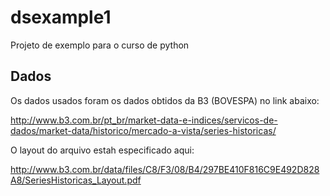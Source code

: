 # dsexample1

Projeto de exemplo para o curso de python


## Dados

Os dados usados foram os dados obtidos da B3 (BOVESPA) no link abaixo:

http://www.b3.com.br/pt_br/market-data-e-indices/servicos-de-dados/market-data/historico/mercado-a-vista/series-historicas/

O layout do arquivo estah especificado aqui:

http://www.b3.com.br/data/files/C8/F3/08/B4/297BE410F816C9E492D828A8/SeriesHistoricas_Layout.pdf